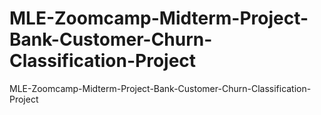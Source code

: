 # MLE-Zoomcamp-Midterm-Project-Bank-Customer-Churn-Classification-Project
MLE-Zoomcamp-Midterm-Project-Bank-Customer-Churn-Classification-Project
